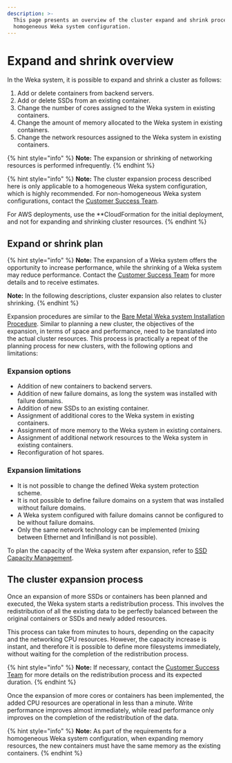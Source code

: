 ```yaml
---
description: >-
  This page presents an overview of the cluster expand and shrink process in a
  homogeneous Weka system configuration.
---
```


# Expand and shrink overview

In the Weka system, it is possible to expand and shrink a cluster as follows:

1. Add or delete containers from backend servers.
2. Add or delete SSDs from an existing container.
3. Change the number of cores assigned to the Weka system in existing containers.
4. Change the amount of memory allocated to the Weka system in existing containers.
5. Change the network resources assigned to the Weka system in existing containers.

{% hint style="info" %}
**Note:** The expansion or shrinking of networking resources is performed infrequently.
{% endhint %}

{% hint style="info" %}
**Note:** The cluster expansion process described here is only applicable to a homogeneous Weka system configuration, which is highly recommended. For non-homogeneous Weka system configurations, contact the [Customer Success Team](../../support/getting-support-for-your-weka-system.md#contact-customer-success-team).

For AWS deployments, use the \*\*CloudFormation for the initial deployment, and not for expanding and shrinking cluster resources.
{% endhint %}

## Expand or shrink plan

{% hint style="info" %}
**Note:** The expansion of a Weka system offers the opportunity to increase performance, while the shrinking of a Weka system may reduce performance. Contact the [Customer Success Team](../../support/getting-support-for-your-weka-system.md#contact-customer-success-team) for more details and to receive estimates.

**Note:** In the following descriptions, cluster expansion also relates to cluster shrinking.
{% endhint %}

Expansion procedures are similar to the [Bare Metal Weka system Installation Procedure](../../install/bare-metal/). Similar to planning a new cluster, the objectives of the expansion, in terms of space and performance, need to be translated into the actual cluster resources. This process is practically a repeat of the planning process for new clusters, with the following options and limitations:

### Expansion options

* Addition of new containers to backend servers.
* Addition of new failure domains, as long the system was installed with failure domains.
* Addition of new SSDs to an existing container.
* Assignment of additional cores to the Weka system in existing containers.
* Assignment of more memory to the Weka system in existing containers.
* Assignment of additional network resources to the Weka system in existing containers.
* Reconfiguration of hot spares.

### Expansion limitations

* It is not possible to change the defined Weka system protection scheme.
* It is not possible to define failure domains on a system that was installed without failure domains.
* A Weka system configured with failure domains cannot be configured to be without failure domains.
* Only the same network technology can be implemented (mixing between Ethernet and InfiniBand is not possible).

To plan the capacity of the Weka system after expansion, refer to [SSD Capacity Management](../../overview/ssd-capacity-management.md).

## The cluster expansion process

Once an expansion of more SSDs or containers has been planned and executed, the Weka system starts a redistribution process. This involves the redistribution of all the existing data to be perfectly balanced between the original containers or SSDs and newly added resources.

This process can take from minutes to hours, depending on the capacity and the networking CPU resources. However, the capacity increase is instant, and therefore it is possible to define more filesystems immediately, without waiting for the completion of the redistribution process.

{% hint style="info" %}
**Note:** If necessary, contact the [Customer Success Team](../../support/getting-support-for-your-weka-system.md#contact-customer-success-team) for more details on the redistribution process and its expected duration.
{% endhint %}

Once the expansion of more cores or containers has been implemented, the added CPU resources are operational in less than a minute. Write performance improves almost immediately, while read performance only improves on the completion of the redistribution of the data.

{% hint style="info" %}
**Note:** As part of the requirements for a homogeneous Weka system configuration, when expanding memory resources, the new containers must have the same memory as the existing containers.
{% endhint %}
